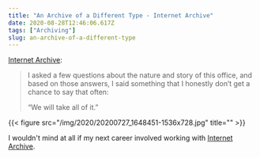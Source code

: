 ```yaml
---
title: "An Archive of a Different Type - Internet Archive"
date: 2020-08-28T12:46:06.617Z
tags: ["Archiving"]
slug: an-archive-of-a-different-type
---
```


[Internet Archive](http://blog.archive.org/2020/08/26/an-archive-of-a-different-type/):

> I asked a few questions about the nature and story of this office, and based on those answers, I said something that I honestly don’t get a chance to say that often:
> 
> “We will take all of it.”

{{< figure src="/img/2020/20200727_1648451-1536x728.jpg" title="" >}}

I wouldn't mind at all if my next career involved working with [Internet Archive](http://archive.org).
